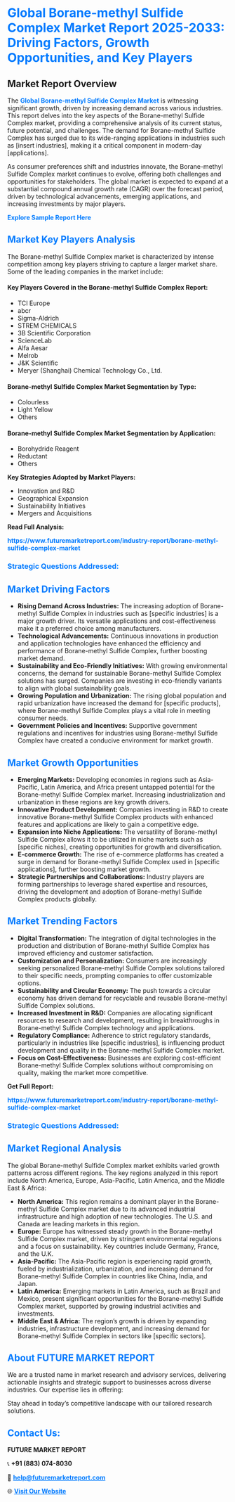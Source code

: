 <h1 style="color: #007BFF;">Global Borane-methyl Sulfide Complex Market Report 2025-2033: Driving Factors, Growth Opportunities, and Key Players</h1>

<section id="overview">
<h2>Market Report Overview</h2>
<p>The <a href="https://www.futuremarketreport.com/industry-report/borane-methyl-sulfide-complex-market" style="color: #007BFF; text-decoration: none;"><strong>Global Borane-methyl Sulfide Complex Market</strong></a> is witnessing significant growth, driven by increasing demand across various industries. This report delves into the key aspects of the Borane-methyl Sulfide Complex market, providing a comprehensive analysis of its current status, future potential, and challenges. The demand for Borane-methyl Sulfide Complex has surged due to its wide-ranging applications in industries such as [insert industries], making it a critical component in modern-day [applications].</p>
<p>As consumer preferences shift and industries innovate, the Borane-methyl Sulfide Complex market continues to evolve, offering both challenges and opportunities for stakeholders. The global market is expected to expand at a substantial compound annual growth rate (CAGR) over the forecast period, driven by technological advancements, emerging applications, and increasing investments by major players.</p>
</section>

<section id="overview">
<p><a href="https://www.futuremarketreport.com/request-sample/reportId=108805" style="color: #007BFF; text-decoration: none;"><strong>Explore Sample Report Here</strong></a></p>
</section>

<section id="key-players">
<h2 style="color: #007BFF;">Market Key Players Analysis</h2>
<p>The Borane-methyl Sulfide Complex market is characterized by intense competition among key players striving to capture a larger market share. Some of the leading companies in the market include:</p>
<h4>Key Players Covered in the Borane-methyl Sulfide Complex Report:</h4>
<ul><li>TCI Europe</li><li>abcr</li><li>Sigma-Aldrich</li><li>STREM CHEMICALS</li><li>3B Scientific Corporation</li><li>ScienceLab</li><li>Alfa Aesar</li><li>Melrob</li><li>J&amp;K Scientific</li><li>Meryer (Shanghai) Chemical Technology Co., Ltd.</li></ul>
<h4>Borane-methyl Sulfide Complex Market Segmentation by Type:</h4>
<ul><li>Colourless</li><li>Light Yellow</li><li>Others</li></ul>

<h4>Borane-methyl Sulfide Complex Market Segmentation by Application:</h4>
<ul><li>Borohydride Reagent</li><li>Reductant</li><li>Others</li></ul>
<p><strong>Key Strategies Adopted by Market Players:</strong></p>
<ul>
<li>Innovation and R&D</li>
<li>Geographical Expansion</li>
<li>Sustainability Initiatives</li>
<li>Mergers and Acquisitions</li>
</ul>
</section>

<section>
<p><strong>Read Full Analysis: </strong></p><a href="https://www.futuremarketreport.com/industry-report/borane-methyl-sulfide-complex-market" style="color: #007BFF; text-decoration: none;"><strong>https://www.futuremarketreport.com/industry-report/borane-methyl-sulfide-complex-market</strong></a>
<h3 style="color: #007BFF;">Strategic Questions Addressed:</h3>
</section>

<section id="driving-factors">
<h2 style="color: #007BFF;">Market Driving Factors</h2>
<ul>
<li><strong>Rising Demand Across Industries:</strong> The increasing adoption of Borane-methyl Sulfide Complex in industries such as [specific industries] is a major growth driver. Its versatile applications and cost-effectiveness make it a preferred choice among manufacturers.</li>
<li><strong>Technological Advancements:</strong> Continuous innovations in production and application technologies have enhanced the efficiency and performance of Borane-methyl Sulfide Complex, further boosting market demand.</li>
<li><strong>Sustainability and Eco-Friendly Initiatives:</strong> With growing environmental concerns, the demand for sustainable Borane-methyl Sulfide Complex solutions has surged. Companies are investing in eco-friendly variants to align with global sustainability goals.</li>
<li><strong>Growing Population and Urbanization:</strong> The rising global population and rapid urbanization have increased the demand for [specific products], where Borane-methyl Sulfide Complex plays a vital role in meeting consumer needs.</li>
<li><strong>Government Policies and Incentives:</strong> Supportive government regulations and incentives for industries using Borane-methyl Sulfide Complex have created a conducive environment for market growth.</li>
</ul>
</section>

<section id="growth-opportunities">
<h2 style="color: #007BFF;">Market Growth Opportunities</h2>
<ul>
<li><strong>Emerging Markets:</strong> Developing economies in regions such as Asia-Pacific, Latin America, and Africa present untapped potential for the Borane-methyl Sulfide Complex market. Increasing industrialization and urbanization in these regions are key growth drivers.</li>
<li><strong>Innovative Product Development:</strong> Companies investing in R&D to create innovative Borane-methyl Sulfide Complex products with enhanced features and applications are likely to gain a competitive edge.</li>
<li><strong>Expansion into Niche Applications:</strong> The versatility of Borane-methyl Sulfide Complex allows it to be utilized in niche markets such as [specific niches], creating opportunities for growth and diversification.</li>
<li><strong>E-commerce Growth:</strong> The rise of e-commerce platforms has created a surge in demand for Borane-methyl Sulfide Complex used in [specific applications], further boosting market growth.</li>
<li><strong>Strategic Partnerships and Collaborations:</strong> Industry players are forming partnerships to leverage shared expertise and resources, driving the development and adoption of Borane-methyl Sulfide Complex products globally.</li>
</ul>
</section>

<section id="trending-factors">
<h2 style="color: #007BFF;">Market Trending Factors</h2>
<ul>
<li><strong>Digital Transformation:</strong> The integration of digital technologies in the production and distribution of Borane-methyl Sulfide Complex has improved efficiency and customer satisfaction.</li>
<li><strong>Customization and Personalization:</strong> Consumers are increasingly seeking personalized Borane-methyl Sulfide Complex solutions tailored to their specific needs, prompting companies to offer customizable options.</li>
<li><strong>Sustainability and Circular Economy:</strong> The push towards a circular economy has driven demand for recyclable and reusable Borane-methyl Sulfide Complex solutions.</li>
<li><strong>Increased Investment in R&D:</strong> Companies are allocating significant resources to research and development, resulting in breakthroughs in Borane-methyl Sulfide Complex technology and applications.</li>
<li><strong>Regulatory Compliance:</strong> Adherence to strict regulatory standards, particularly in industries like [specific industries], is influencing product development and quality in the Borane-methyl Sulfide Complex market.</li>
<li><strong>Focus on Cost-Effectiveness:</strong> Businesses are exploring cost-efficient Borane-methyl Sulfide Complex solutions without compromising on quality, making the market more competitive.</li>
</ul>
</section>

<section>
<p><strong>Get Full Report: </strong></p><a href="https://www.futuremarketreport.com/industry-report/borane-methyl-sulfide-complex-market" style="color: #007BFF; text-decoration: none;"><strong>https://www.futuremarketreport.com/industry-report/borane-methyl-sulfide-complex-market</strong></a>
<h3 style="color: #007BFF;">Strategic Questions Addressed:</h3>
</section>


<section id="regional-analysis">
<h2 style="color: #007BFF;">Market Regional Analysis</h2>
<p>The global Borane-methyl Sulfide Complex market exhibits varied growth patterns across different regions. The key regions analyzed in this report include North America, Europe, Asia-Pacific, Latin America, and the Middle East & Africa:</p>
<ul>
<li><strong>North America:</strong> This region remains a dominant player in the Borane-methyl Sulfide Complex market due to its advanced industrial infrastructure and high adoption of new technologies. The U.S. and Canada are leading markets in this region.</li>
<li><strong>Europe:</strong> Europe has witnessed steady growth in the Borane-methyl Sulfide Complex market, driven by stringent environmental regulations and a focus on sustainability. Key countries include Germany, France, and the U.K.</li>
<li><strong>Asia-Pacific:</strong> The Asia-Pacific region is experiencing rapid growth, fueled by industrialization, urbanization, and increasing demand for Borane-methyl Sulfide Complex in countries like China, India, and Japan.</li>
<li><strong>Latin America:</strong> Emerging markets in Latin America, such as Brazil and Mexico, present significant opportunities for the Borane-methyl Sulfide Complex market, supported by growing industrial activities and investments.</li>
<li><strong>Middle East & Africa:</strong> The region’s growth is driven by expanding industries, infrastructure development, and increasing demand for Borane-methyl Sulfide Complex in sectors like [specific sectors].</li>
</ul>
</section>

<footer>
<h2 style="color: #007BFF;">About FUTURE MARKET REPORT</h2>
<p>We are a trusted name in market research and advisory services, delivering actionable insights and strategic support to businesses across diverse industries. Our expertise lies in offering:</p>

<p>Stay ahead in today’s competitive landscape with our tailored research solutions.</p>

<h2 style="color: #007BFF;">Contact Us:</h2>
<p><strong>FUTURE MARKET REPORT</strong></p>
<p>📞 <strong>+91 (883) 074-8030</strong></p>
<p>📧 <strong><a href="mailto:help@futuremarketreport.com" style="color: #007BFF;">help@futuremarketreport.com</a></strong></p>
<p>🌐 <strong><a href="https://www.futuremarketreport.com/" style="color: #007BFF;">Visit Our Website</a></strong></p>
</footer>